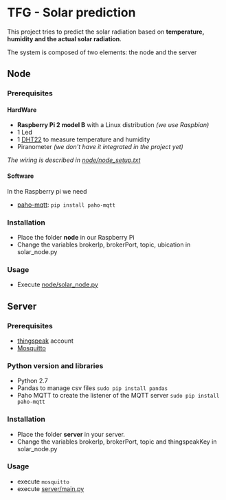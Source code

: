 # TFG - Solar prediction
This project tries to predict the solar radiation based on **temperature, humidity and the actual solar radiation**.

The system is composed of two elements: the node and the server

## Node
### Prerequisites
#### HardWare
- **Raspberry Pi 2 model B** with a Linux distribution *(we use Raspbian)*
- 1 Led
- 1 [DHT22](https://www.sparkfun.com/datasheets/Sensors/Temperature/DHT22.pdf) to measure temperature and humidity
- Piranometer *(we don't have it integrated in the project yet)*

*The wiring is described in [node/node_setup.txt](node/node_setup.txt)*

#### Software
In the Raspberry pi we need
- [paho-mqtt](https://pypi.python.org/pypi/paho-mqtt/1.1): ```pip install paho-mqtt```

### Installation
- Place the folder **node** in our Raspberry Pi
- Change the variables brokerIp, brokerPort, topic, ubication in solar_node.py

### Usage
- Execute [node/solar_node.py](node/solar_node.py)

## Server
### Prerequisites
- [thingspeak](https://thingspeak.com/) account
- [Mosquitto](https://mosquitto.org/)

### Python version and libraries
- Python 2.7
- Pandas to manage csv files ```sudo pip install pandas```
- Paho MQTT to create the listener of the MQTT server ```sudo pip install paho-mqtt```

### Installation
- Place the folder **server** in your server.
- Change the variables brokerIp, brokerPort, topic and thingspeakKey in solar_node.py

### Usage
- execute ```mosquitto```
- execute [server/main.py](server/main.py)
